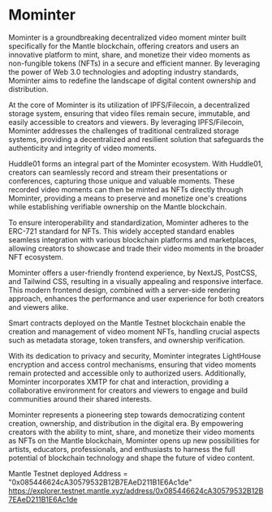 # Mominter 

Mominter is a groundbreaking decentralized video moment minter built specifically for the Mantle blockchain, offering creators and users an innovative platform to mint, share, and monetize their video moments as non-fungible tokens (NFTs) in a secure and efficient manner. By leveraging the power of Web 3.0 technologies and adopting industry standards, Mominter aims to redefine the landscape of digital content ownership and distribution.

At the core of Mominter is its utilization of IPFS/Filecoin, a decentralized storage system, ensuring that video files remain secure, immutable, and easily accessible to creators and viewers. By leveraging IPFS/Filecoin, Mominter addresses the challenges of traditional centralized storage systems, providing a decentralized and resilient solution that safeguards the authenticity and integrity of video moments.

Huddle01 forms an integral part of the Mominter ecosystem. With Huddle01, creators can seamlessly record and stream their presentations or conferences, capturing those unique and valuable moments. These recorded video moments can then be minted as NFTs directly through Mominter, providing a means to preserve and monetize one's creations while establishing verifiable ownership on the Mantle blockchain.

To ensure interoperability and standardization, Mominter adheres to the ERC-721 standard for NFTs. This widely accepted standard enables seamless integration with various blockchain platforms and marketplaces, allowing creators to showcase and trade their video moments in the broader NFT ecosystem.

Mominter offers a user-friendly frontend experience, by NextJS, PostCSS, and Tailwind CSS, resulting in a visually appealing and responsive interface. This modern frontend design, combined with a server-side rendering approach, enhances the performance and user experience for both creators and viewers alike.

Smart contracts deployed on the Mantle Testnet blockchain enable the creation and management of video moment NFTs, handling crucial aspects such as metadata storage, token transfers, and ownership verification.

With its dedication to privacy and security, Mominter integrates LightHouse encryption and access control mechanisms, ensuring that video moments remain protected and accessible only to authorized users. Additionally, Mominter incorporates XMTP for chat and interaction, providing a collaborative environment for creators and viewers to engage and build communities around their shared interests.

Mominter represents a pioneering step towards democratizing content creation, ownership, and distribution in the digital era. By empowering creators with the ability to mint, share, and monetize their video moments as NFTs on the Mantle blockchain, Mominter opens up new possibilities for artists, educators, professionals, and enthusiasts to harness the full potential of blockchain technology and shape the future of video content.

Mantle Testnet deployed Address = "0x085446624cA30579532B12B7EAeD211B1E6Ac1de"
https://explorer.testnet.mantle.xyz/address/0x085446624cA30579532B12B7EAeD211B1E6Ac1de
